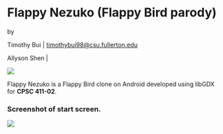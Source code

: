# Flappy Nezuko (Flappy Bird parody)

by

Timothy Bui | timothybui98@csu.fullerton.edu

Allyson Shen | 

![](https://cdn.discordapp.com/attachments/803867088103014441/843668618013442099/FlappY_NezukO_logo.png)

Flappy Nezuko is a Flappy Bird clone on Android developed using libGDX for **CPSC 411-02**.

### Screenshot of start screen.

![](https://cdn.discordapp.com/attachments/810452762008485918/843698824124170260/FlappyNezukoTitle.JPG)
